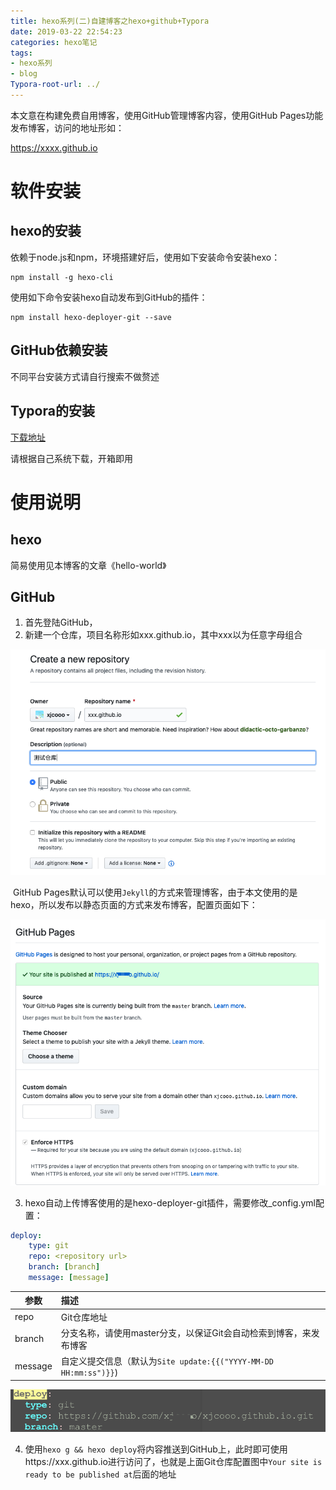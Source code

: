 ```yaml
---
title: hexo系列(二)自建博客之hexo+github+Typora
date: 2019-03-22 22:54:23
categories: hexo笔记
tags: 
- hexo系列
- blog
Typora-root-url: ../
---
```


本文意在构建免费自用博客，使用GitHub管理博客内容，使用GitHub Pages功能发布博客，访问的地址形如：

https://xxxx.github.io

# 软件安装

## hexo的安装

依赖于node.js和npm，环境搭建好后，使用如下安装命令安装hexo：

```shell
npm install -g hexo-cli
```

使用如下命令安装hexo自动发布到GitHub的插件：

```shell
npm install hexo-deployer-git --save
```

## GitHub依赖安装

不同平台安装方式请自行搜索不做赘述

## Typora的安装

[下载地址](https://www.typora.io/)

请根据自己系统下载，开箱即用

# 使用说明

## hexo

简易使用见本博客的文章《hello-world》

## GitHub

1. 首先登陆GitHub，
2. 新建一个仓库，项目名称形如xxx.github.io，其中xxx以为任意字母组合

![image-20190322232130511](/images/image-20190322232130511.png)

​	GitHub Pages默认可以使用`Jekyll`的方式来管理博客，由于本文使用的是hexo，所以发布以静态页面的方式来发布博客，配置页面如下：

![image-20190322233527293](/images/image-20190322233527293.png)

3. hexo自动上传博客使用的是hexo-deployer-git插件，需要修改_config.yml配置：

```yaml
deploy:
	type: git
	repo: <repository url>
	branch: [branch]
	message: [message]
```

| 参数    | 描述                                                         |
| ------- | :----------------------------------------------------------- |
| repo    | Git仓库地址                                                  |
| branch  | 分支名称，请使用master分支，以保证Git会自动检索到博客，来发布博客 |
| message | 自定义提交信息（默认为`Site update:{{("YYYY-MM-DD HH:mm:ss")}}`) |

![image-20190322234438231](/images/image-20190322234438231.png)

4. 使用`hexo g && hexo deploy`将内容推送到GitHub上，此时即可使用https://xxx.github.io进行访问了，也就是上面Git仓库配置图中`Your site is ready to be published at`后面的地址